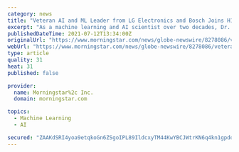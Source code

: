 ```yaml
---
category: news
title: "Veteran AI and ML Leader from LG Electronics and Bosch Joins H1 as SVP of Data Science and Machine Learning"
excerpt: "As a machine learning and AI scientist over two decades, Dr. Shah has developed novel technologies with high impact business applications. He is the author of \"Evaluating Learning Algorithms: A Classification Perspective\" (Cambridge), and has published ..."
publishedDateTime: 2021-07-12T13:34:00Z
originalUrl: "https://www.morningstar.com/news/globe-newswire/8278086/veteran-ai-and-ml-leader-from-lg-electronics-and-bosch-joins-h1-as-svp-of-data-science-and-machine-learning"
webUrl: "https://www.morningstar.com/news/globe-newswire/8278086/veteran-ai-and-ml-leader-from-lg-electronics-and-bosch-joins-h1-as-svp-of-data-science-and-machine-learning"
type: article
quality: 31
heat: 31
published: false

provider:
  name: Morningstar%2c Inc.
  domain: morningstar.com

topics:
  - Machine Learning
  - AI

secured: "ZAAKdSRI4yoa9etqkoGn6ZSgoIPL89IldcxyTM44KwYBCJWtrKN6q4kn1gpdovI+PnftNU8YcvHSjaLbByJkVP6ymS359J/MBlBDsTJd7sjHL92e9vvOHJ605hlYsjupK3psnZAeBK1jkGHoXvw2SAVosHFJrJlCR/FRiPBuWzcXAOoBCiSidXINHdctQzodW7BndNh3uCOk5CrOKefBcmDgnMV1gnq8cPpNYpOyTlr9LWcYNDAATjgDcPN6soRsUK+tq7nNmFAMQrehN0feNPLN5EHkIMHtY2uVDwP8njEgf80ASm2FuAOltqpfffc+Jz2fjar7zd6l+vMS7AcDN0Wx0X3DmGKx9Bghyr95quY=;v3Sr/dCHSRmNpMb2kGnL0g=="
---
```


